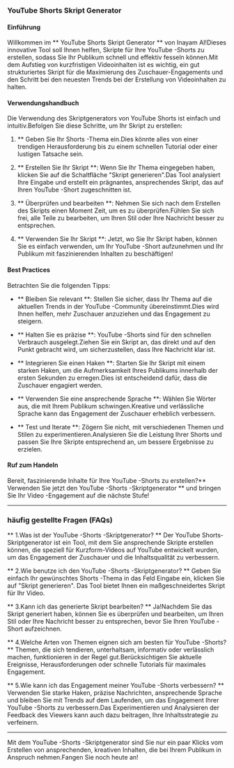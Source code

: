 ### YouTube Shorts Skript Generator

#### Einführung
Willkommen im ** YouTube Shorts Skript Generator ** von Inayam AI!Dieses innovative Tool soll Ihnen helfen, Skripte für Ihre YouTube -Shorts zu erstellen, sodass Sie Ihr Publikum schnell und effektiv fesseln können.Mit dem Aufstieg von kurzfristigen Videoinhalten ist es wichtig, ein gut strukturiertes Skript für die Maximierung des Zuschauer-Engagements und den Schritt bei den neuesten Trends bei der Erstellung von Videoinhalten zu halten.

#### Verwendungshandbuch
Die Verwendung des Skriptgenerators von YouTube Shorts ist einfach und intuitiv.Befolgen Sie diese Schritte, um Ihr Skript zu erstellen:

1. ** Geben Sie Ihr Shorts -Thema ein.Dies könnte alles von einer trendigen Herausforderung bis zu einem schnellen Tutorial oder einer lustigen Tatsache sein.

2. ** Erstellen Sie Ihr Skript **: Wenn Sie Ihr Thema eingegeben haben, klicken Sie auf die Schaltfläche "Skript generieren".Das Tool analysiert Ihre Eingabe und erstellt ein prägnantes, ansprechendes Skript, das auf Ihren YouTube -Short zugeschnitten ist.

3. ** Überprüfen und bearbeiten **: Nehmen Sie sich nach dem Erstellen des Skripts einen Moment Zeit, um es zu überprüfen.Fühlen Sie sich frei, alle Teile zu bearbeiten, um Ihren Stil oder Ihre Nachricht besser zu entsprechen.

4. ** Verwenden Sie Ihr Skript **: Jetzt, wo Sie Ihr Skript haben, können Sie es einfach verwenden, um Ihr YouTube -Short aufzunehmen und Ihr Publikum mit faszinierenden Inhalten zu beschäftigen!

#### Best Practices
Betrachten Sie die folgenden Tipps:

- ** Bleiben Sie relevant **: Stellen Sie sicher, dass Ihr Thema auf die aktuellen Trends in der YouTube -Community übereinstimmt.Dies wird Ihnen helfen, mehr Zuschauer anzuziehen und das Engagement zu steigern.

- ** Halten Sie es präzise **: YouTube -Shorts sind für den schnellen Verbrauch ausgelegt.Ziehen Sie ein Skript an, das direkt und auf den Punkt gebracht wird, um sicherzustellen, dass Ihre Nachricht klar ist.

- ** Integrieren Sie einen Haken **: Starten Sie Ihr Skript mit einem starken Haken, um die Aufmerksamkeit Ihres Publikums innerhalb der ersten Sekunden zu erregen.Dies ist entscheidend dafür, dass die Zuschauer engagiert werden.

- ** Verwenden Sie eine ansprechende Sprache **: Wählen Sie Wörter aus, die mit Ihrem Publikum schwingen.Kreative und verlässliche Sprache kann das Engagement der Zuschauer erheblich verbessern.

- ** Test und Iterate **: Zögern Sie nicht, mit verschiedenen Themen und Stilen zu experimentieren.Analysieren Sie die Leistung Ihrer Shorts und passen Sie Ihre Skripte entsprechend an, um bessere Ergebnisse zu erzielen.

#### Ruf zum Handeln
Bereit, faszinierende Inhalte für Ihre YouTube -Shorts zu erstellen?** Verwenden Sie jetzt den YouTube -Shorts -Skriptgenerator ** und bringen Sie Ihr Video -Engagement auf die nächste Stufe!

---

### häufig gestellte Fragen (FAQs)

** 1.Was ist der YouTube -Shorts -Skriptgenerator? **
Der YouTube Shorts-Skriptgenerator ist ein Tool, mit dem Sie ansprechende Skripte erstellen können, die speziell für Kurzform-Videos auf YouTube entwickelt wurden, um das Engagement der Zuschauer und die Inhaltsqualität zu verbessern.

** 2.Wie benutze ich den YouTube -Shorts -Skriptgenerator? **
Geben Sie einfach Ihr gewünschtes Shorts -Thema in das Feld Eingabe ein, klicken Sie auf "Skript generieren". Das Tool bietet Ihnen ein maßgeschneidertes Skript für Ihr Video.

** 3.Kann ich das generierte Skript bearbeiten? **
Ja!Nachdem Sie das Skript generiert haben, können Sie es überprüfen und bearbeiten, um Ihren Stil oder Ihre Nachricht besser zu entsprechen, bevor Sie Ihren YouTube -Short aufzeichnen.

** 4.Welche Arten von Themen eignen sich am besten für YouTube -Shorts? **
Themen, die sich tendieren, unterhaltsam, informativ oder verlässlich machen, funktionieren in der Regel gut.Berücksichtigen Sie aktuelle Ereignisse, Herausforderungen oder schnelle Tutorials für maximales Engagement.

** 5.Wie kann ich das Engagement meiner YouTube -Shorts verbessern? **
Verwenden Sie starke Haken, präzise Nachrichten, ansprechende Sprache und bleiben Sie mit Trends auf dem Laufenden, um das Engagement Ihrer YouTube -Shorts zu verbessern.Das Experimentieren und Analysieren der Feedback des Viewers kann auch dazu beitragen, Ihre Inhaltsstrategie zu verfeinern.

---

Mit dem YouTube -Shorts -Skriptgenerator sind Sie nur ein paar Klicks vom Erstellen von ansprechenden, kreativen Inhalten, die bei Ihrem Publikum in Anspruch nehmen.Fangen Sie noch heute an!
